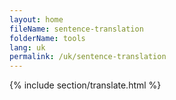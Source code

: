 ```yaml
---
layout: home
fileName: sentence-translation
folderName: tools
lang: uk
permalink: /uk/sentence-translation
---
```

{% include section/translate.html %}
